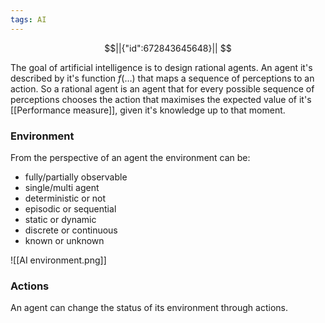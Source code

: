 ```yaml
---
tags: AI
---
```

```math
||{"id":672843645648}||


```
The goal of artificial intelligence is to design rational agents. An agent it's described by it's function $f(\dots)$ that maps a sequence of perceptions to an action. So a rational agent is an agent that for every possible sequence of perceptions chooses the action that maximises the expected value of it's [[Performance measure]], given it's knowledge up to that moment.

### Environment

From the perspective of an agent the environment can be:
- fully/partially observable
- single/multi agent
- deterministic or not
- episodic or sequential
- static or dynamic
- discrete or continuous
- known or unknown

![[AI environment.png]]

### Actions

An agent can change the status of its environment through actions.